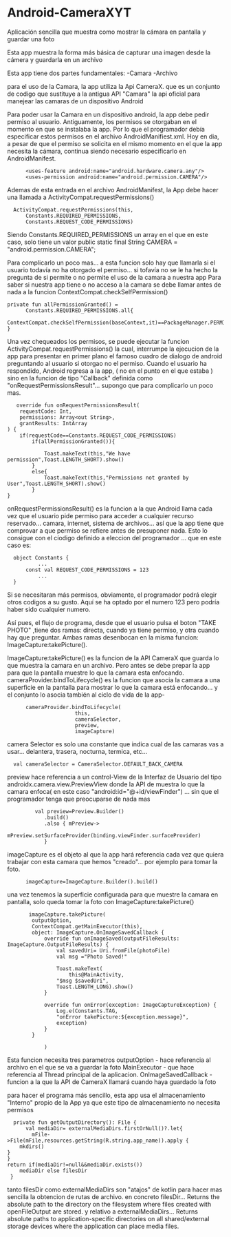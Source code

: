 # Android-CameraXYT
Aplicación sencilla que muestra como mostrar la cámara en pantalla y guardar una foto


Esta app muestra la forma más básica de capturar una imagen
desde la cámera y guardarla en un archivo

Esta app tiene dos partes fundamentales:
-Camara
-Archivo

 para el uso de la Camara, la app utiliza la Api CameraX. que es un
 conjunto de codigo que sustituye a la antigua API "Camara"
 la api oficial para manejear las camaras de un dispositivo Android

 Para poder usar la Camara en un dispositivo android, la app debe
 pedir permiso al usuario. Antiguamente, los permisos se otorgaban en
 el momento en que se instalaba la app. Por lo que el programador debía
 especificar estos permisos en el archivo AndroidManifiest.xml.
 Hoy en dia, a pesar de que el permiso se solicita en el mismo momento
 en el que la app necesita la cámara, continua siendo necesario especificarlo
 en AndroidManifest.

          <uses-feature android:name="android.hardware.camera.any"/>
          <uses-permission android:name="android.permission.CAMERA"/>

 Ademas de esta entrada en el archivo AndroidManifest, la App debe hacer una llamada
 a ActivityCompat.requestPermissions()


      ActivityCompat.requestPermissions(this,
          Constants.REQUIRED_PERMISSIONS,
          Constants.REQUEST_CODE_PERMISSIONS)

 Siendo Constants.REQUIRED_PERMISSIONS un array en el que en este caso, solo tiene un valor
 public static final String CAMERA = "android.permission.CAMERA";

 Para complicarlo un poco mas... a esta funcion solo hay que llamarla si el usuario todavía
 no ha otorgado el permiso... si tofavía no se le ha hecho la pregunta de
 si permite o no permite el uso de la camara a nuestra app
 Para saber si nuestra app tiene o no acceso a la camara se debe llamar antes de nada a la
 funcion ContextCompat.checkSelfPermission()


    private fun allPermissionGranted() =
          Constants.REQUIRED_PERMISSIONS.all{
          ContextCompat.checkSelfPermission(baseContext,it)==PackageManager.PERMISSION_GRANTED
    }

 Una vez chequeados los permisos, se puede ejecutar la funcion ActivityCompat.requestPermissions()
 la cual, interrumpe la ejecucion de la app para presentar en primer plano el famoso
 cuadro de dialogo de android preguntando al usuario si otorgao no el permiso.
 Cuando el usuario ha respondido, Android regresa a la app, ( no en el punto en el que estaba )
 sino en la funcion de tipo "Callback" definida como "onRequestPermissionsResult"... supongo que para
 complicarlo un poco mas.

       override fun onRequestPermissionsResult(
        requestCode: Int,
        permissions: Array<out String>,
        grantResults: IntArray
    ) {
        if(requestCode==Constants.REQUEST_CODE_PERMISSIONS)
            if(allPermissionGranted()){

                Toast.makeText(this,"We have permission",Toast.LENGTH_SHORT).show()
            }
            else{
                Toast.makeText(this,"Permissions not granted by User",Toast.LENGTH_SHORT).show()
            }
    }

onRequestPermissionsResult() es la funcion a la que Android llama cada vez que el usuario
 pide permiso para acceder a cualquier recurso reservado... camara, internet, sistema de archivos...
así que la app tiene que comprovar a que permiso se refiere antes de presuponer nada.
 Esto lo consigue con el cíodigo definido a eleccion del programador ... que en este caso es:


      object Constants {
              ...
          const val REQUEST_CODE_PERMISSIONS = 123
              ...
      }

 Si se necesitaran más permisos, obviamente, el programador podrá elegir otros codigos a su
 gusto. Aquí se ha optado por el numero 123 pero podría haber sido cualquier numero.

 Así pues, el flujo de programa, desde que el usuario pulsa el boton "TAKE PHOTO" ,tiene dos
 ramas: directa, cuando ya tiene permiso, y otra cuando hay que preguntar. Ambas ramas desenbocan en
 la misma funcion: ImageCapture:takePicture().

 ImageCapture:takePicture() es la funcion de la API CameraX que guarda lo que muestra la camara
 en un archivo. Pero antes se debe prepar la app para que la pantalla muestre lo que la camara
 esta enfocando.
 cameraProvider.bindToLifecycle() es la funcion que asocia la camara a una superficie en la
 pantalla para mostrar lo que la camara está enfocando... y el conjunto lo asocia también
 al ciclo de vida de la app-

          cameraProvider.bindToLifecycle(
                          this,
                          cameraSelector,
                          preview,
                          imageCapture)

 camera Selector es solo una constante que indica cual de las camaras vas a usar... delantera, trasera, nocturna,
 termica, etc...

      val cameraSelector = CameraSelector.DEFAULT_BACK_CAMERA

 preview hace referencia a un control-View de la Interfaz de Usuario del tipo androidx.camera.view.PreviewView
 donde la API de muestra lo que la camara enfoca( en este caso "android:id="@+id/viewFinder")
 ... sin que el programador tenga que preocuparse de nada mas

             val preview=Preview.Builder()
                .build()
                .also { mPreview->
                    mPreview.setSurfaceProvider(binding.viewFinder.surfaceProvider)
                }

 imageCapture es el objeto al que la app hará referencia cada vez que quiera trabajar con esta camara
 que hemos "creado"... por ejemplo para tomar la foto.

          imageCapture=ImageCapture.Builder().build()

 una vez tenemos la superficie configurada para que muestre la camara en pantalla, solo queda
 tomar la foto con ImageCapture:takePicture()

           imageCapture.takePicture(
            outputOption,
            ContextCompat.getMainExecutor(this),
            object: ImageCapture.OnImageSavedCallback {
                override fun onImageSaved(outputFileResults: ImageCapture.OutputFileResults) {
                    val savedUri= Uri.fromFile(photoFile)
                    val msg ="Photo Saved!"

                    Toast.makeText(
                        this@MainActivity,
                    "$msg $savedUri",
                    Toast.LENGTH_LONG).show()
                }

                override fun onError(exception: ImageCaptureException) {
                    Log.e(Constants.TAG,
                    "onError takePicture:${exception.message}",
                    exception)
                }
            }

                )

 Esta funcion necesita tres parametros
 outputOption - hace referencia al archivo en el que se va a guardar la foto
 MainExecutor - que hace referencia al Thread principal de la aplicacion.
 OnImageSavedCallback - funcion a la que la API de CameraX llamará cuando haya guardado la foto

 para hacer el programa más sencillo, esta app usa el almacenamiento "Interno" propio de la App
 ya que este tipo de almacenamiento no necesita permisos


      private fun getOutputDirectory(): File {
          val mediaDir= externalMediaDirs.firstOrNull()?.let{
            mFile->File(mFile,resources.getString(R.string.app_name)).apply {
        mkdirs()
    }
    }
    return if(mediaDir!=null&&mediaDir.exists())
        mediaDir else filesDir
     }

 tanto filesDir como externalMediaDirs son "atajos" de kotlin para hacer mas sencilla
 la obtencion de rutas de archivo.
 en concreto filesDir... Returns the absolute path to the directory on the filesystem where files
 created with openFileOutput are stored.
 y relativo a externalMediaDirs... Returns absolute paths to application-specific directories on
 all shared/external storage devices where the application can place media files.
